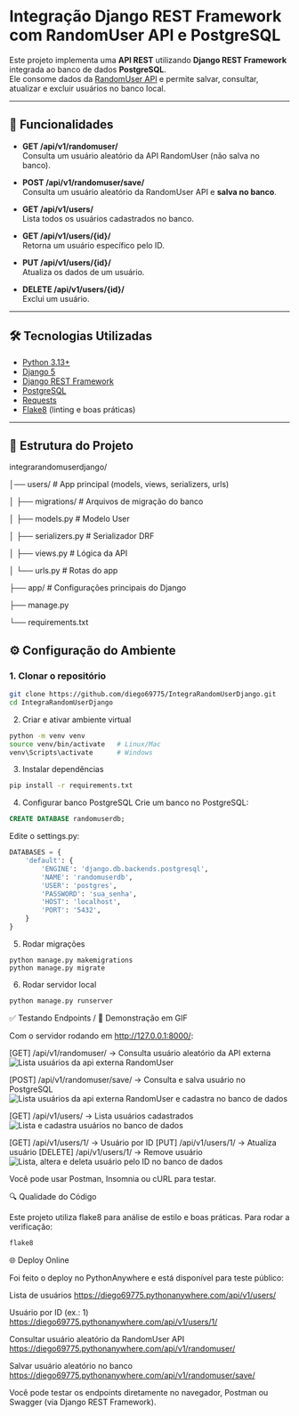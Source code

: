 # Integração Django REST Framework com RandomUser API e PostgreSQL

Este projeto implementa uma **API REST** utilizando **Django REST Framework** integrada ao banco de dados **PostgreSQL**.  
Ele consome dados da [RandomUser API](https://randomuser.me/) e permite salvar, consultar, atualizar e excluir usuários no banco local.  

---

## 🚀 Funcionalidades

- **GET /api/v1/randomuser/**  
  Consulta um usuário aleatório da API RandomUser (não salva no banco).

- **POST /api/v1/randomuser/save/**  
  Consulta um usuário aleatório da RandomUser API e **salva no banco**.

- **GET /api/v1/users/**  
  Lista todos os usuários cadastrados no banco.

- **GET /api/v1/users/{id}/**  
  Retorna um usuário específico pelo ID.

- **PUT /api/v1/users/{id}/**  
  Atualiza os dados de um usuário.

- **DELETE /api/v1/users/{id}/**  
  Exclui um usuário.

---

## 🛠 Tecnologias Utilizadas

- [Python 3.13+](https://www.python.org/)
- [Django 5](https://www.djangoproject.com/)
- [Django REST Framework](https://www.django-rest-framework.org/)
- [PostgreSQL](https://www.postgresql.org/)
- [Requests](https://docs.python-requests.org/)
- [Flake8](https://flake8.pycqa.org/) (linting e boas práticas)

---

## 📂 Estrutura do Projeto

integrarandomuserdjango/

│── users/ # App principal (models, views, serializers, urls)

│ ├── migrations/ # Arquivos de migração do banco

│ ├── models.py # Modelo User

│ ├── serializers.py # Serializador DRF

│ ├── views.py # Lógica da API

│ └── urls.py # Rotas do app

├── app/ # Configurações principais do Django

├── manage.py

└── requirements.txt

## ⚙️ Configuração do Ambiente

### 1. Clonar o repositório

```bash
git clone https://github.com/diego69775/IntegraRandomUserDjango.git
cd IntegraRandomUserDjango
```

2. Criar e ativar ambiente virtual
```bash
python -m venv venv
source venv/bin/activate   # Linux/Mac
venv\Scripts\activate      # Windows
```

3. Instalar dependências
```bash
pip install -r requirements.txt
```

4. Configurar banco PostgreSQL
Crie um banco no PostgreSQL:
```sql
CREATE DATABASE randomuserdb;
```

Edite o settings.py:
```python
DATABASES = {
    'default': {
        'ENGINE': 'django.db.backends.postgresql',
        'NAME': 'randomuserdb',
        'USER': 'postgres',
        'PASSWORD': 'sua_senha',
        'HOST': 'localhost',
        'PORT': '5432',
    }
}
```

5. Rodar migrações
```basg
python manage.py makemigrations
python manage.py migrate
```

6. Rodar servidor local
```bash
python manage.py runserver
```

✅ Testando Endpoints / 📸 Demonstração em GIF

Com o servidor rodando em http://127.0.0.1:8000/:

[GET] /api/v1/randomuser/ → Consulta usuário aleatório da API externa
![Lista usuários da api externa RandomUser](docs/list-randomuser.gif)

[POST] /api/v1/randomuser/save/ → Consulta e salva usuário no PostgreSQL
![Lista usuários da api externa RandomUser e cadastra no banco de dados](docs/list-randomuser-create-db.gif)

[GET] /api/v1/users/ → Lista usuários cadastrados
![Lista e cadastra usuários no banco de dados](docs/list-create-db.gif)

[GET] /api/v1/users/1/ → Usuário por ID
[PUT] /api/v1/users/1/ → Atualiza usuário
[DELETE] /api/v1/users/1/ → Remove usuário
![Lista, altera e deleta usuário pelo ID no banco de dados](docs/update-delete-db.gif)

Você pode usar Postman, Insomnia ou cURL para testar.

🔍 Qualidade do Código

Este projeto utiliza flake8 para análise de estilo e boas práticas.
Para rodar a verificação:
```bash
flake8
```

🌐 Deploy Online

Foi feito o deploy no PythonAnywhere e está disponível para teste público:

Lista de usuários
https://diego69775.pythonanywhere.com/api/v1/users/

Usuário por ID (ex.: 1)
https://diego69775.pythonanywhere.com/api/v1/users/1/

Consultar usuário aleatório da RandomUser API
https://diego69775.pythonanywhere.com/api/v1/randomuser/

Salvar usuário aleatório no banco
https://diego69775.pythonanywhere.com/api/v1/randomuser/save/

Você pode testar os endpoints diretamente no navegador, Postman ou Swagger (via Django REST Framework).
